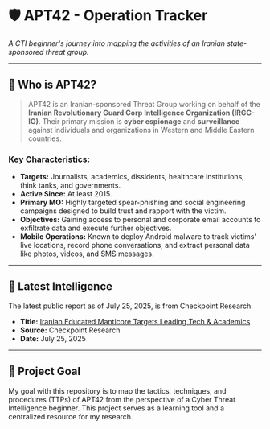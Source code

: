 # 🛡️ APT42 - Operation Tracker

*A CTI beginner's journey into mapping the activities of an Iranian state-sponsored threat group.*

---

## 🎯 Who is APT42?

> APT42 is an Iranian-sponsored Threat Group working on behalf of the **Iranian Revolutionary Guard Corp Intelligence Organization (IRGC-IO)**. Their primary mission is **cyber espionage** and **surveillance** against individuals and organizations in Western and Middle Eastern countries.

### Key Characteristics:

* **Targets:** Journalists, academics, dissidents, healthcare institutions, think tanks, and governments.
* **Active Since:** At least 2015.
* **Primary MO:** Highly targeted spear-phishing and social engineering campaigns designed to build trust and rapport with the victim.
* **Objectives:** Gaining access to personal and corporate email accounts to exfiltrate data and execute further objectives.
* **Mobile Operations:** Known to deploy Android malware to track victims' live locations, record phone conversations, and extract personal data like photos, videos, and SMS messages.

---

## 📰 Latest Intelligence

The latest public report as of July 25, 2025, is from Checkpoint Research.

-   **Title:** [Iranian Educated Manticore Targets Leading Tech & Academics](https://research.checkpoint.com/2025/iranian-educated-manticore-targets-leading-tech-academics)
-   **Source:** Checkpoint Research
-   **Date:** July 25, 2025

---

## 🚀 Project Goal

My goal with this repository is to map the tactics, techniques, and procedures (TTPs) of APT42 from the perspective of a Cyber Threat Intelligence beginner. This project serves as a learning tool and a centralized resource for my research.

